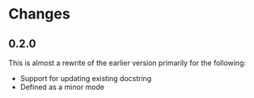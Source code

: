Changes
=======

0.2.0
-----

This is almost a rewrite of the earlier version primarily for the
following:

* Support for updating existing docstring
* Defined as a minor mode
